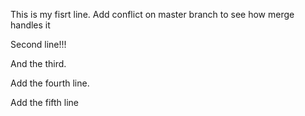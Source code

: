 This is my fisrt line. Add conflict on master branch to see how merge handles it

Second line!!!

And the third.

Add the fourth line.

Add the fifth line
